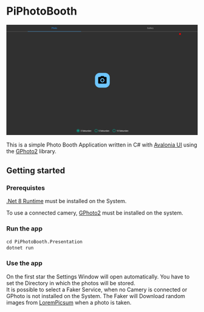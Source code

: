 # PiPhotoBooth

![Image of the app](Resources/app.png "PiPhotoBooth")

This is a simple Photo Booth Application written in C# with 
[Avalonia UI](https://github.com/AvaloniaUI/Avalonia) using the 
[GPhoto2](http://www.gphoto.org/) library.

## Getting started

### Prerequistes
[.Net 8 Runtime](https://dotnet.microsoft.com/en-us/download/dotnet/8.0) 
must be installed on the System.

To use a connected camery, [GPhoto2](http://www.gphoto.org/) must be
installed on the system. 

### Run the app

```
cd PiPhotoBooth.Presentation
dotnet run
```

### Use the app

On the first star the Settings Window will open automatically.
You have to set the Directory in which the photos will be stored.  
It is possible to select a Faker Service, when no Camery is connected or 
GPhoto is not installed on the System. The Faker will Download random
images from [LoremPicsum](https://picsum.photos/) when a photo is taken.

